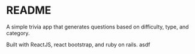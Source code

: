 # README

A simple trivia app that generates questions based on difficulty, type, and category.

Built with ReactJS, react bootstrap, and ruby on rails.
asdf
